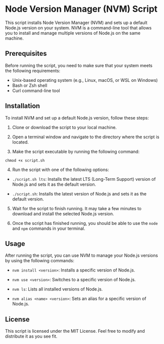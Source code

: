 # Node Version Manager (NVM) Script

This script installs Node Version Manager (NVM) and sets up a default Node.js version on your system. NVM is a command-line tool that allows you to install and manage multiple versions of Node.js on the same machine.

## Prerequisites

Before running the script, you need to make sure that your system meets the following requirements:

- Unix-based operating system (e.g., Linux, macOS, or WSL on Windows)
- Bash or Zsh shell
- Curl command-line tool

## Installation

To install NVM and set up a default Node.js version, follow these steps:

1. Clone or download the script to your local machine.

2. Open a terminal window and navigate to the directory where the script is located.

3. Make the script executable by running the following command:

<code>chmod +x script.sh</code>

4. Run the script with one of the following options:

- `./script.sh lts`: Installs the latest LTS (Long-Term Support) version of Node.js and sets it as the default version.

- `./script.sh`: Installs the latest version of Node.js and sets it as the default version.

5. Wait for the script to finish running. It may take a few minutes to download and install the selected Node.js version.

6. Once the script has finished running, you should be able to use the `node` and `npm` commands in your terminal.

## Usage

After running the script, you can use NVM to manage your Node.js versions by using the following commands:

- `nvm install <version>`: Installs a specific version of Node.js.

- `nvm use <version>`: Switches to a specific version of Node.js.

- `nvm ls`: Lists all installed versions of Node.js.

- `nvm alias <name> <version>`: Sets an alias for a specific version of Node.js.

## License

This script is licensed under the MIT License. Feel free to modify and distribute it as you see fit.
